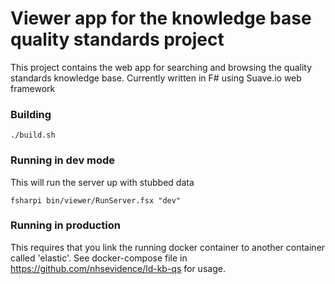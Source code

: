 # Viewer app for the knowledge base quality standards project

This project contains the web app for searching and browsing the quality standards knowledge base.  Currently written in F# using Suave.io web framework


### Building

```
./build.sh
```

### Running in dev mode

This will run the server up with stubbed data 

```
fsharpi bin/viewer/RunServer.fsx "dev"
```

### Running in production

This requires that you link the running docker container to another container called 'elastic'.
See docker-compose file in https://github.com/nhsevidence/ld-kb-qs for usage.


